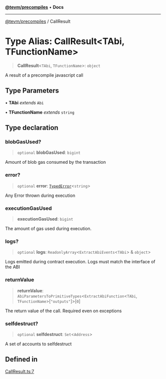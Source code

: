 [**@tevm/precompiles**](../README.md) • **Docs**

***

[@tevm/precompiles](../globals.md) / CallResult

# Type Alias: CallResult\<TAbi, TFunctionName\>

> **CallResult**\<`TAbi`, `TFunctionName`\>: `object`

A result of a precompile javascript call

## Type Parameters

• **TAbi** *extends* `Abi`

• **TFunctionName** *extends* `string`

## Type declaration

### blobGasUsed?

> `optional` **blobGasUsed**: `bigint`

Amount of blob gas consumed by the transaction

### error?

> `optional` **error**: [`TypedError`](TypedError.md)\<`string`\>

Any Error thrown during execution

### executionGasUsed

> **executionGasUsed**: `bigint`

The amount of gas used during execution.

### logs?

> `optional` **logs**: `ReadonlyArray`\<`ExtractAbiEvents`\<`TAbi`\> & `object`\>

Logs emitted during contract execution.
Logs must match the interface of the ABI

### returnValue

> **returnValue**: `AbiParametersToPrimitiveTypes`\<`ExtractAbiFunction`\<`TAbi`, `TFunctionName`\>\[`"outputs"`\]\>\[`0`\]

The return value of the call. Required even on exceptions

### selfdestruct?

> `optional` **selfdestruct**: `Set`\<`Address`\>

A set of accounts to selfdestruct

## Defined in

[CallResult.ts:7](https://github.com/evmts/tevm-monorepo/blob/main/packages/precompiles/src/CallResult.ts#L7)

